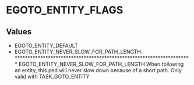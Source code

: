 # EGOTO_ENTITY_FLAGS

## Values
* EGOTO_ENTITY_DEFAULT
* EGOTO_ENTITY_NEVER_SLOW_FOR_PATH_LENGTH: *********************************************************************
EGOTO_ENTITY_NEVER_SLOW_FOR_PATH_LENGTH
When following an entity, this ped will never slow down because of
a short path.
Only valid with TASK_GOTO_ENTITY